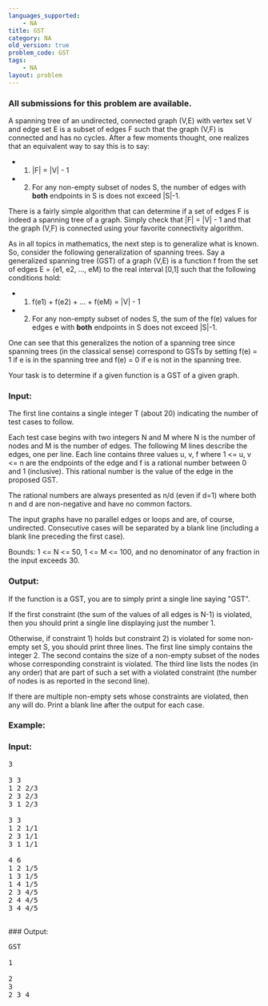 ```yaml
---
languages_supported:
    - NA
title: GST
category: NA
old_version: true
problem_code: GST
tags:
    - NA
layout: problem
---
```

###  All submissions for this problem are available. 

A spanning tree of an undirected, connected graph (V,E) with vertex set V and edge set E is a subset of edges F such that the graph (V,F) is connected and has no cycles. After a few moments thought, one realizes that an equivalent way to say this is to say:

- 1) |F| = |V| - 1
- 2) For any non-empty subset of nodes S, the number of edges with **both** endpoints in S is does not exceed |S|-1.

There is a fairly simple algorithm that can determine if a set of edges F is indeed a spanning tree of a graph. Simply check that |F| = |V| - 1 and that the graph (V,F) is connected using your favorite connectivity algorithm.

As in all topics in mathematics, the next step is to generalize what is known. So, consider the following generalization of spanning trees. Say a generalized spanning tree (GST) of a graph (V,E) is a function f from the set of edges E = {e1, e2, ..., eM} to the real interval \[0,1\] such that the following conditions hold:

- 1) f(e1) + f(e2) + ... + f(eM) = |V| - 1
- 2) For any non-empty subset of nodes S, the sum of the f(e) values for edges e with **both** endpoints in S does not exceed |S|-1.

One can see that this generalizes the notion of a spanning tree since spanning trees (in the classical sense) correspond to GSTs by setting f(e) = 1 if e is in the spanning tree and f(e) = 0 if e is not in the spanning tree.

Your task is to determine if a given function is a GST of a given graph.

### Input:

The first line contains a single integer T (about 20) indicating the number of test cases to follow.

Each test case begins with two integers N and M where N is the number of nodes and M is the number of edges. The following M lines describe the edges, one per line. Each line contains three values u, v, f where 1 <= u, v <= n are the endpoints of the edge and f is a rational number between 0 and 1 (inclusive). This rational number is the value of the edge in the proposed GST.

The rational numbers are always presented as n/d (even if d=1) where both n and d are non-negative and have no common factors.

The input graphs have no parallel edges or loops and are, of course, undirected. Consecutive cases will be separated by a blank line (including a blank line preceding the first case).

Bounds: 1 <= N <= 50, 1 <= M <= 100, and no denominator of any fraction in the input exceeds 30.

### Output:

If the function is a GST, you are to simply print a single line saying "GST".

If the first constraint (the sum of the values of all edges is N-1) is violated, then you should print a single line displaying just the number 1.

Otherwise, if constraint 1) holds but constraint 2) is violated for some non-empty set S, you should print three lines. The first line simply contains the integer 2. The second contains the size of a non-empty subset of the nodes whose corresponding constraint is violated. The third line lists the nodes (in any order) that are part of such a set with a violated constraint (the number of nodes is as reported in the second line).

If there are multiple non-empty sets whose constraints are violated, then any will do. Print a blank line after the output for each case.

### Example:

### Input:

<pre>
3

3 3
1 2 2/3
2 3 2/3
3 1 2/3

3 3
1 2 1/1
2 3 1/1
3 1 1/1

4 6
1 2 1/5
1 3 1/5
1 4 1/5
2 3 4/5
2 4 4/5
3 4 4/5

</pre>### Output:
<pre>
GST

1

2
3
2 3 4

</pre>